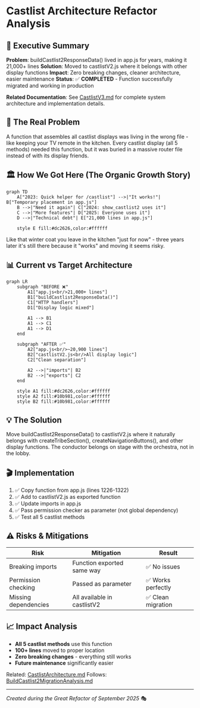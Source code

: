 # Castlist Architecture Refactor Analysis

## 🎯 Executive Summary
**Problem**: buildCastlist2ResponseData() lived in app.js for years, making it 21,000+ lines
**Solution**: Moved to castlistV2.js where it belongs with other display functions
**Impact**: Zero breaking changes, cleaner architecture, easier maintenance
**Status**: ✅ **COMPLETED** - Function successfully migrated and working in production

**Related Documentation**: See [CastlistV3.md](../docs/features/CastlistV3.md) for complete system architecture and implementation details.

## 🤔 The Real Problem
A function that assembles all castlist displays was living in the wrong file - like keeping your TV remote in the kitchen. Every castlist display (all 5 methods) needed this function, but it was buried in a massive router file instead of with its display friends.

## 🏛️ How We Got Here (The Organic Growth Story)
```mermaid
graph TD
    A["2023: Quick helper for /castlist"] -->|"It works!"| B["Temporary placement in app.js"]
    B -->|"Need it again"| C["2024: show_castlist2 uses it"]
    C -->|"More features"| D["2025: Everyone uses it"]
    D -->|"Technical debt"| E["21,000 lines in app.js"]

    style E fill:#dc2626,color:#ffffff
```

Like that winter coat you leave in the kitchen "just for now" - three years later it's still there because it "works" and moving it seems risky.

## 📊 Current vs Target Architecture
```mermaid
graph LR
    subgraph "BEFORE ❌"
        A1["app.js<br/>21,000+ lines"]
        B1["buildCastlist2ResponseData()"]
        C1["HTTP handlers"]
        D1["Display logic mixed"]

        A1 --> B1
        A1 --> C1
        A1 --> D1
    end

    subgraph "AFTER ✅"
        A2["app.js<br/>~20,900 lines"]
        B2["castlistV2.js<br/>All display logic"]
        C2["Clean separation"]

        A2 -->|"imports"| B2
        B2 -->|"exports"| C2
    end

    style A1 fill:#dc2626,color:#ffffff
    style A2 fill:#10b981,color:#ffffff
    style B2 fill:#10b981,color:#ffffff
```

## 💡 The Solution
Move buildCastlist2ResponseData() to castlistV2.js where it naturally belongs with createTribeSection(), createNavigationButtons(), and other display functions. The conductor belongs on stage with the orchestra, not in the lobby.

## 🎬 Implementation
1. ✅ Copy function from app.js (lines 1226-1322)
2. ✅ Add to castlistV2.js as exported function
3. ✅ Update imports in app.js
4. ✅ Pass permission checker as parameter (not global dependency)
5. ✅ Test all 5 castlist methods

## ⚠️ Risks & Mitigations
| Risk | Mitigation | Result |
|------|------------|--------|
| Breaking imports | Function exported same way | ✅ No issues |
| Permission checking | Passed as parameter | ✅ Works perfectly |
| Missing dependencies | All available in castlistV2 | ✅ Clean migration |

## 📈 Impact Analysis
- **All 5 castlist methods** use this function
- **100+ lines** moved to proper location
- **Zero breaking changes** - everything still works
- **Future maintenance** significantly easier

Related: [CastlistArchitecture.md](/docs/features/CastlistArchitecture.md)
Follows: [BuildCastlist2MigrationAnalysis.md](/docs/features/BuildCastlist2MigrationAnalysis.md)

---
*Created during the Great Refactor of September 2025* 🎭